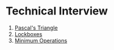 # Technical Interview

1. [Pascal's Triangle](./0x00-pascal_triangle/)
2. [Lockboxes](./0x01-lockboxes/)
3. [Minimum Operations](./0x02-minimum_operations/)